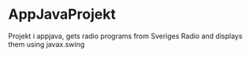 # AppJavaProjekt
Projekt i appjava, gets radio programs from Sveriges Radio and displays them using javax.swing
